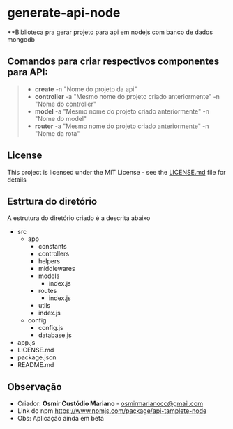 # generate-api-node

**Biblioteca pra gerar projeto para api em nodejs com banco de dados mongodb

## Comandos para criar respectivos componentes para API:
> * **create** -n "Nome do projeto da api"
> * **controller** -a "Mesmo nome do projeto criado anteriormente" -n "Nome do controller"
> * **model** -a "Mesmo nome do projeto criado anteriormente" -n "Nome do model"
> * **router** -a "Mesmo nome do projeto criado anteriormente" -n "Nome da rota"

## License

This project is licensed under the MIT License - see the [LICENSE.md](LICENSE.md) file for details

## Estrtura do diretório
A estrutura do diretório criado é a descrita abaixo
- src
    - app
        - constants
        - controllers
        - helpers
        - middlewares
        - models
            - index.js
        - routes
            - index.js
        - utils
        - index.js
    - config
        - config.js
        - database.js
- app.js
- LICENSE.md
- package.json
- README.md

## Observação
* Criador: **Osmir Custódio Mariano** - osmirmarianocc@gmail.com
* Link do npm https://www.npmjs.com/package/api-tamplete-node
* Obs: Aplicação ainda em beta
